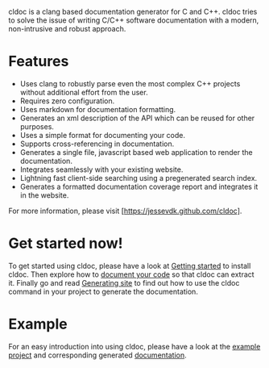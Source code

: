 cldoc is a clang based documentation generator for C and C++. cldoc tries to
solve the issue of writing C/C++ software documentation with a modern,
non-intrusive and robust approach.

# Features
* Uses clang to robustly parse even the most complex C++ projects without
  additional effort from the user.
* Requires zero configuration.
* Uses markdown for documentation formatting.
* Generates an xml description of the API which can be reused for other purposes.
* Uses a simple format for documenting your code.
* Supports cross-referencing in documentation.
* Generates a single file, javascript based web application to render the documentation.
* Integrates seamlessly with your existing website.
* Lightning fast client-side searching using a pregenerated search index.
* Generates a formatted documentation coverage report and integrates it in the
  website.

For more information, please visit [https://jessevdk.github.com/cldoc].

# Get started now!
To get started using cldoc, please have a look at
[Getting started](https://jessevdk.github.com/cldoc/gettingstarted.html) to install cldoc. Then explore how
to [document your code](https://jessevdk.github.com/cldoc/documenting.html) so that cldoc can extract it. Finally
go and read [Generating site](https://jessevdk.github.com/cldoc/generating.html) to find out how to use the cldoc
command in your project to generate the documentation.

# Example
For an easy introduction into using cldoc, please have a look at the
[example project](https://github.com/jessevdk/cldoc/tree/master/example) and corresponding
generated [documentation](https://jessevdk.github.com/cldoc/example/).

